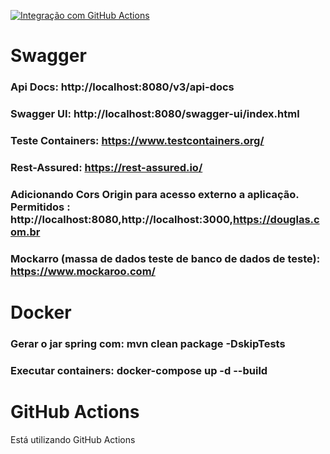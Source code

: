 [![Integração com GitHub Actions](https://github.com/douglasdjf/dockenizar-spring/actions/workflows/integracao-continua.yml/badge.svg?branch=main)](https://github.com/douglasdjf/dockenizar-spring/actions/workflows/integracao-continua.yml)

# Swagger

### Api Docs: http://localhost:8080/v3/api-docs
### Swagger UI: http://localhost:8080/swagger-ui/index.html
### Teste Containers: https://www.testcontainers.org/
### Rest-Assured: https://rest-assured.io/
### Adicionando Cors Origin para acesso externo a aplicação. Permitidos : http://localhost:8080,http://localhost:3000,https://douglas.com.br
### Mockarro (massa de dados teste de banco de dados de teste): https://www.mockaroo.com/


# Docker

### Gerar o jar spring com: mvn clean package -DskipTests
### Executar containers: docker-compose up -d --build

# GitHub Actions
Está utilizando GitHub Actions
